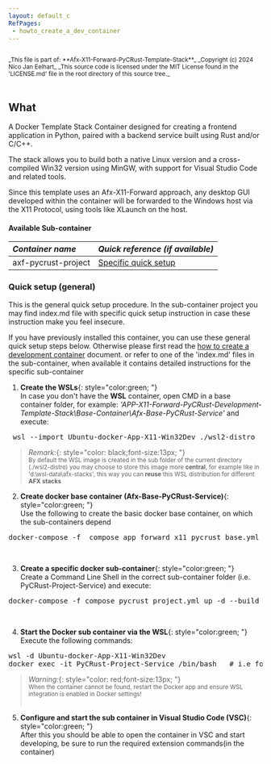 ```yaml
---
layout: default_c
RefPages:
 - howto_create_a_dev_container
--- 
```


<small>
<br>
_This file is part of: **Afx-X11-Forward-PyCRust-Template-Stack**_
_Copyright (c) 2024 Nico Jan Eelhart_
_This source code is licensed under the MIT License found in the  'LICENSE.md' file in the root directory of this source tree._
</small>
<br><br>

## What
A Docker Template Stack Container designed for creating a frontend application in Python, paired with a backend service built using Rust and/or C/C++.

The stack allows you to build both a native Linux version and a cross-compiled Win32 version using MinGW, with support for Visual Studio Code and related tools.

Since this template uses an Afx-X11-Forward approach, any desktop GUI developed within the container will be forwarded to the Windows host via the X11 Protocol, using tools like XLaunch on the host.
 

#### Available Sub-container

| ***Container name***  | ***Quick reference (if available)*** |
|:-----------------     |:----------------|
| axf-pycrust-project   | [Specific quick setup](Sub-Containers\PyCRust-Project-Service\index)  |


### Quick setup (general)
This is the general quick setup procedure. In the sub-container project you may find index.md file with specific quick setup instruction in case these instruction make you feel insecure.

If you have previously installed this container, you can use these general quick setup steps below. Otherwise please first read the [how to create a development container](https://nicojane.github.io/APP-X11-Forward-PyCRust-Development-Template-Stack/Howtos/howto_create_a_dev_container) document. or refer to one of the 'index.md' files in the sub-container, when available it contains detailed instructions for the specific sub-container  


1) **Create the WSLs**{: style="color:green; "} <br>
In case you don't have the **WSL** container, open CMD in a base container folder, for example: *'APP-X11-Forward-PyCRust-Development-Template-Stack\Base-Container\Afx-Base-PyCRust-Service\'* and execute:
<pre class="nje-cmd-one-line"> wsl --import Ubuntu-docker-App-X11-Win32Dev ./wsl2-distro  "install.tar.gz"  </pre>

> *Remark:*{: style="color: black;font-size:13px; "} <br>
> <small>By default the WSL image is created in the sub folder of the current directory (./wsl2-distro) you may choose to store this image more **central**, for example like in 'd:\wsl-data\afx-stacks', this way you can **reuse** this WSL distribution for different **AFX stacks**  <br></small>

2) **Create docker base container (Afx-Base-PyCRust-Service)**{: style="color:green; "} <br>
Use the following to create the basic docker base container, on which the sub-containers depend
 <pre class="nje-cmd-one-line">docker-compose -f  compose_app_forward_x11_pycrust_base.yml up -d --build --force-recreate  --remove-orphans </pre><br>
3) **Create a specific  docker sub-container**{: style="color:green; "} <br>
 Create a Command Line Shell in the correct sub-container folder (i.e. PyCRust-Project-Service) and execute:
  <pre class="nje-cmd-one-line">docker-compose -f compose_pycrust_project.yml up -d --build --force-recreate --remove-orphans  </pre> <br>
4) **Start the Docker sub container via the WSL**{: style="color:green; "} <br>
Execute the following commands: 
<pre class="nje-cmd-multi-line">wsl -d Ubuntu-docker-App-X11-Win32Dev 
docker exec -it PyCRust-Project-Service /bin/bash   # i.e for PyCRust Sub container
</pre>
> *Warning:*{: style="color: red;font-size:13px; "} <br>
> <small>When  the container cannot be found, restart the Docker app and ensure WSL integration is enabled in Docker settings! <br></small> <br>

5) **Configure and start the sub container in  Visual Studio Code (VSC)**{: style="color:green; "}<br>
After this you should be able to open the container in VSC and start developing, be sure to run the required extension commands(in the container)    


